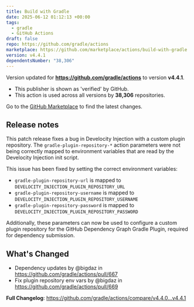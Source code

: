 ```yaml
---
title: Build with Gradle
date: 2025-06-12 01:12:13 +00:00
tags:
  - gradle
  - GitHub Actions
draft: false
repo: https://github.com/gradle/actions
marketplace: https://github.com/marketplace/actions/build-with-gradle
version: v4.4.1
dependentsNumber: "38,306"
---
```



Version updated for **https://github.com/gradle/actions** to version **v4.4.1**.
- This publisher is shown as 'verified' by GitHub.
- This action is used across all versions by **38,306** repositories.

Go to the [GitHub Marketplace](https://github.com/marketplace/actions/build-with-gradle) to find the latest changes.

## Release notes

This patch release fixes a bug in Develocity Injection with a custom plugin repository.
The `gradle-plugin-repository-*` action parameters were not being correctly mapped to environment variables that are read by the Develocity Injection init script.

This issue has been fixed by setting the correct environment variables:
- `gradle-plugin-repository-url` is mapped to `DEVELOCITY_INJECTION_PLUGIN_REPOSITORY_URL`
- `gradle-plugin-repository-username` is mapped to `DEVELOCITY_INJECTION_PLUGIN_REPOSITORY_USERNAME`
- `gradle-plugin-repository-password` is mapped to `DEVELOCITY_INJECTION_PLUGIN_REPOSITORY_PASSWORD`

Additionally, these parameters can now be used to configure a custom plugin repository for the GitHub Dependency Graph Gradle Plugin, required for dependency submission.

## What's Changed
* Dependency updates by @bigdaz in https://github.com/gradle/actions/pull/667
* Fix plugin repository env vars by @bigdaz in https://github.com/gradle/actions/pull/669

**Full Changelog**: https://github.com/gradle/actions/compare/v4.4.0...v4.4.1
